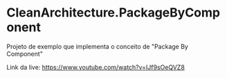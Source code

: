 # CleanArchitecture.PackageByComponent
Projeto de exemplo que implementa o conceito de "Package By Component"

Link da live: https://www.youtube.com/watch?v=IJf9sOeQVZ8